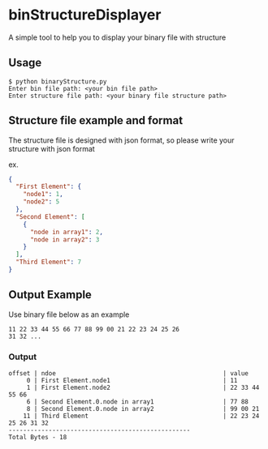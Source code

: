 # binStructureDisplayer
A simple tool to help you to display your binary file with structure

## Usage
```
$ python binaryStructure.py
Enter bin file path: <your bin file path>
Enter structure file path: <your binary file structure path>
```

## Structure file example and format
The structure file is designed with json format, so please write your structure with json format

ex.
```json
{
  "First Element": {
    "node1": 1,
    "node2": 5
  },
  "Second Element": [
    {
      "node in array1": 2,
      "node in array2": 3
    }
  ],
  "Third Element": 7
}
```

## Output Example
Use binary file below as an example
```
11 22 33 44 55 66 77 88 99 00 21 22 23 24 25 26
31 32 ...
```

### Output
```
offset | ndoe                                              | value
     0 | First Element.node1                               | 11
     1 | First Element.node2                               | 22 33 44 55 66
     6 | Second Element.0.node in array1                   | 77 88
     8 | Second Element.0.node in array2                   | 99 00 21
    11 | Third Element                                     | 22 23 24 25 26 31 32
--------------------------------------------------
Total Bytes - 18
```
